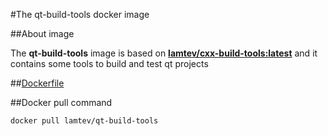 #The qt-build-tools docker image

##About image

The __qt-build-tools__ image is based on [__lamtev/cxx-build-tools:latest__](https://hub.docker.com/r/lamtev/cxx-build-tools/) and it contains some tools
to build and test qt projects

##[Dockerfile](https://github.com/lamtev/build-tools-dockers/blob/master/qt-build-tools/Dockerfile)

##Docker pull command

`docker pull lamtev/qt-build-tools`
